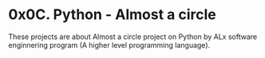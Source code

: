 # 0x0C. Python - Almost a circle
These projects are about Almost a circle project on Python by ALx software enginnering program (A higher level programming language).
